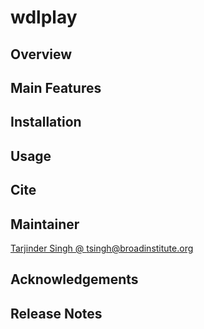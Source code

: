 # wdlplay

## Overview

## Main Features

## Installation

## Usage

## Cite

## Maintainer

[Tarjinder Singh @ tsingh@broadinstitute.org](tsingh@broadinstitute.org)

## Acknowledgements

## Release Notes